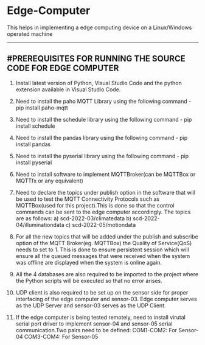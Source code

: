# Edge-Computer
This helps in implementing a edge computing device on a Linux/Windows operated machine

------------------------------------------------------------
#PREREQUISITES FOR RUNNING THE SOURCE CODE FOR EDGE COMPUTER
------------------------------------------------------------
1. Install latest version of Python, Visual Studio Code and the python extension available in Visual Studio Code.

2. Need to install the paho MQTT Library using the following command - pip install paho-mqtt

3. Need to install the schedule library using the following command - pip install schedule

4. Need to install the pandas library using the following command - pip install pandas

5. Need to install the pyserial library using the following command - pip install pyserial

6. Need to install software to implement MQTTBroker(can be MQTTBox or MQTTfx or any equivalent)

7. Need to declare the topics under publish option in the software that will be used to test the MQTT 
Connectivity Protocols such as MQTTBox(used for this project).This is done so that the control commands can be sent
to the edge computer accordingly. The topics are as follows:
a) scd-2022-03/climatedata
b) scd-2022-04/illuminationdata
c) scd-2022-05/motiondata

8. For all the new topics that will be added under the publish and subscribe option of the MQTT Broker(eg. MQTTBox)
the Quality of Service(QoS) needs to set to 1. This is done to ensure persistent session which will ensure all the
queued messages that were received when the system was offline are displayed when the system is online again.

9. All the 4 databases are also required to be imported to the project where the Python scripts will be executed so
that no error arises.

10. UDP client is also required to be set up on the sensor side for proper interfacing of the edge computer and sensor-03.
Edge computer serves as the UDP Server and sensor-03 serves as the UDP Client.

11. If the edge computer is being tested remotely, need to install virutal serial port driver to implement 
sensor-04 and sensor-05 serial communication.Two pairs need to be defined:
COM1-COM2: For Sensor-04
COM3-COM4: For Sensor-05


